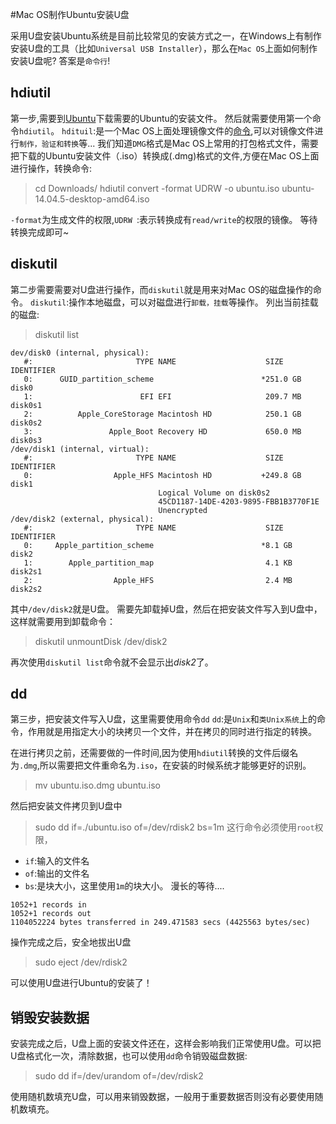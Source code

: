 #Mac OS制作Ubuntu安装U盘

采用U盘安装Ubuntu系统是目前比较常见的安装方式之一，在Windows上有制作安装U盘的工具（比如`Universal USB Installer`），那么在`Mac OS`上面如何制作安装U盘呢?
答案是`命令行`!
## hdiutil
第一步,需要到[Ubuntu](http://www.ubuntu.com/download)下载需要的Ubuntu的安装文件。
然后就需要使用第一个命令`hdiutil`。
`hdituil`:是一个Mac OS上面处理镜像文件的[命令](https://developer.apple.com/legacy/library/documentation/Darwin/Reference/ManPages/man1/hdiutil.1.html),可以对镜像文件进行`制作，验证和转换`等...
我们知道`DMG`格式是Mac OS上常用的打包格式文件，需要把下载的Ubuntu安装文件（.iso）转换成(.dmg)格式的文件,方便在Mac OS上面进行操作，转换命令:
>cd Downloads/
>hdiutil convert -format UDRW -o ubuntu.iso  ubuntu-14.04.5-desktop-amd64.iso

`-format`为生成文件的权限,`UDRW `:表示转换成有`read/write`的权限的镜像。
等待转换完成即可~

## diskutil
第二步需要需要对U盘进行操作，而`diskutil`就是用来对Mac OS的磁盘操作的命令。
`diskutil`:操作本地磁盘，可以对磁盘进行`卸载，挂载`等操作。
列出当前挂载的磁盘:
>diskutil list
```
dev/disk0 (internal, physical):
   #:                       TYPE NAME                    SIZE       IDENTIFIER
   0:      GUID_partition_scheme                        *251.0 GB   disk0
   1:                        EFI EFI                     209.7 MB   disk0s1
   2:          Apple_CoreStorage Macintosh HD            250.1 GB   disk0s2
   3:                 Apple_Boot Recovery HD             650.0 MB   disk0s3
/dev/disk1 (internal, virtual):
   #:                       TYPE NAME                    SIZE       IDENTIFIER
   0:                  Apple_HFS Macintosh HD           +249.8 GB   disk1
                                 Logical Volume on disk0s2
                                 45CD1187-14DE-4203-9895-FBB1B3770F1E
                                 Unencrypted
/dev/disk2 (external, physical):
   #:                       TYPE NAME                    SIZE       IDENTIFIER
   0:     Apple_partition_scheme                        *8.1 GB     disk2
   1:        Apple_partition_map                         4.1 KB     disk2s1
   2:                  Apple_HFS                         2.4 MB     disk2s2
```

其中`/dev/disk2`就是U盘。
需要先卸载掉U盘，然后在把安装文件写入到U盘中，这样就需要用到卸载命令：
>diskutil unmountDisk /dev/disk2

再次使用`diskutil list`命令就不会显示出*disk2*了。

## dd

第三步，把安装文件写入U盘，这里需要使用命令`dd`
`dd`:是`Unix`和`类Unix系统`上的命令，作用就是用指定大小的块拷贝一个文件，并在拷贝的同时进行指定的转换。

在进行拷贝之前，还需要做的一件时间,因为使用`hdiutil`转换的文件后缀名为`.dmg`,所以需要把文件重命名为`.iso`，在安装的时候系统才能够更好的识别。

>mv ubuntu.iso.dmg ubuntu.iso

然后把安装文件拷贝到U盘中

>sudo dd if=./ubuntu.iso of=/dev/rdisk2 bs=1m
这行命令必须使用`root`权限，
* `if`:输入的文件名
* `of`:输出的文件名
* `bs`:是块大小，这里使用`1m`的块大小。
漫长的等待....
```
1052+1 records in
1052+1 records out
1104052224 bytes transferred in 249.471583 secs (4425563 bytes/sec)
```

操作完成之后，安全地拔出U盘
>sudo eject /dev/rdisk2

可以使用U盘进行Ubuntu的安装了！
## 销毁安装数据
安装完成之后，U盘上面的安装文件还在，这样会影响我们正常使用U盘。可以把U盘格式化一次，清除数据，也可以使用`dd`命令销毁磁盘数据:
>sudo dd if=/dev/urandom of=/dev/rdisk2

使用随机数填充U盘，可以用来销毁数据，一般用于重要数据否则没有必要使用随机数填充。


